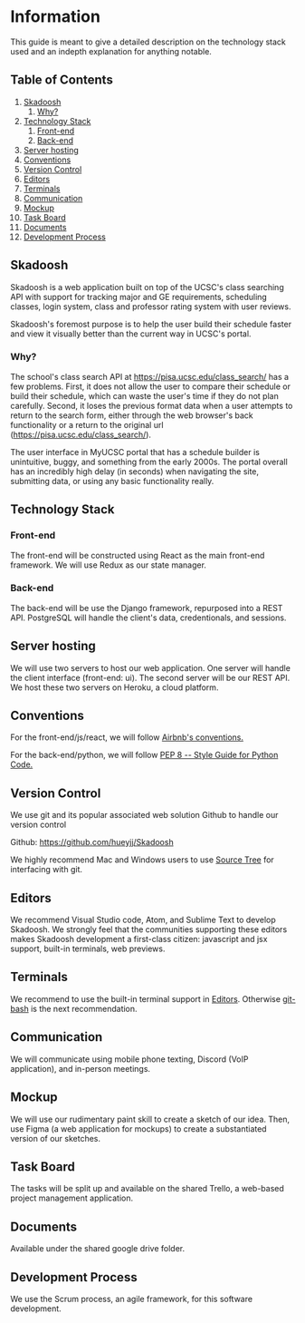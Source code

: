 # Information
This guide is meant to give a detailed description on the technology stack used and an indepth explanation for anything notable.

## Table of Contents

  1. [Skadoosh](#Skadoosh)
      1. [Why?](#Why?)
  2. [Technology Stack](#Technology-Stack)
      1. [Front-end](#Front-end)
      2. [Back-end](#Back-end)
  3. [Server hosting](#Server-hosting)
  4. [Conventions](#Conventions)
  5. [Version Control](#Version-Control)
  6. [Editors](#Editors)
  7. [Terminals](#Terminals)
  8. [Communication](#Communication)
  9. [Mockup](#Mockup)
  10. [Task Board](#Task-Board)
  11. [Documents](#Documents)
  12. [Development Process](#Development-Process)

## Skadoosh
Skadoosh is a web application built on top of the UCSC's class searching API with support for tracking major and GE requirements, scheduling classes, login system, class and professor rating system with user reviews. 

Skadoosh's foremost purpose is to help the user build their schedule faster and view it visually better than the current way in UCSC's portal.

### Why?
The school's class search API at https://pisa.ucsc.edu/class_search/ has a few problems. First, it does not allow the user to compare their schedule or build their schedule, which can waste the user's time if they do not plan carefully. Second, it loses the previous format data when a user attempts to return to the search form, either through the web browser's back functionality or a return to the original url (https://pisa.ucsc.edu/class_search/). 

The user interface in MyUCSC portal that has a schedule builder is unintuitive, buggy, and something from the early 2000s. The portal overall has an incredibly high delay (in seconds) when navigating the site, submitting data, or using any basic functionality really.

## Technology Stack
### Front-end
The front-end will be constructed using React as the main front-end framework. We will use Redux as our state manager.

### Back-end
The back-end will be use the Django framework, repurposed into a REST API. PostgreSQL will handle the client's data, credentionals, and sessions.

## Server hosting
We will use two servers to host our web application. One server will handle the client interface (front-end: ui). The second server will be our REST API. We host these two servers on Heroku, a cloud platform.

## Conventions
For the front-end/js/react, we will follow [Airbnb's conventions.](https://github.com/airbnb/javascript/tree/master/react) 

For the back-end/python, we will follow [PEP 8 -- Style Guide for Python Code.](https://www.python.org/dev/peps/pep-0008/) 

## Version Control
We use git and its popular associated web solution Github to handle our version control 

Github: https://github.com/hueyjj/Skadoosh

We highly recommend Mac and Windows users to use [Source Tree](https://www.sourcetreeapp.com/) for interfacing with git.

## Editors
We recommend Visual Studio code, Atom, and Sublime Text to develop Skadoosh. We strongly feel that the communities supporting these editors makes Skadoosh development a first-class citizen: javascript and jsx support, built-in terminals, web previews.

## Terminals
We recommend to use the built-in terminal support in [Editors](#Editors). Otherwise [git-bash](https://git-scm.com/downloads) is the next recommendation.

## Communication
We will communicate using mobile phone texting, Discord (VoIP application), and in-person meetings.

## Mockup
We will use our rudimentary paint skill to create a sketch of our idea. Then, use Figma (a web application for mockups) to create a substantiated version of our sketches. 

## Task Board
The tasks will be split up and available on the shared Trello, a web-based project management application.

## Documents
Available under the shared google drive folder.

## Development Process
We use the Scrum process, an agile framework, for this software development.

